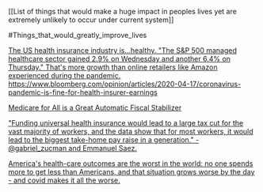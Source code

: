 [[List of things that would make a huge impact in peoples lives yet are extremely unlikely to occur under current system]]

#Things_that_would_greatly_improve_lives

[The US health insurance industry is...healthy. "The S&P 500 managed healthcare sector gained 2.9% on Wednesday and another 6.4% on Thursday." That's more growth than online retailers like Amazon experienced during the pandemic.](https://twitter.com/doctorow/status/1251140577845895186?s=20&t=_OeYBzYS5oKXL3yygCaz8Q)
	https://www.bloomberg.com/opinion/articles/2020-04-17/coronavirus-pandemic-is-fine-for-health-insurer-earnings

[Medicare for All is a Great Automatic Fiscal Stabilizer](https://nathantankus.substack.com/p/medicare-for-all-is-a-great-automatic?s=r)

["Funding universal health insurance would lead to a large tax cut for the vast majority of workers, and the data show that for most workers, it would lead to the biggest take-home pay raise in a generation." -
@gabriel_zucman and Emmanuel Saez.](https://twitter.com/doctorow/status/1337070558354149376?s=20&t=IEUh2LZtIXex-2yZg6mksA)

[America's health-care outcomes are the worst in the world: no one spends more to get less than Americans, and that situation grows worse by the day - and covid makes it all the worse.](https://mobile.twitter.com/doctorow/status/1337070556529586176)
  
